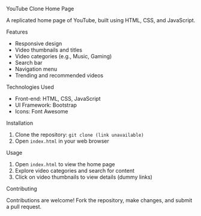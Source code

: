 YouTube Clone Home Page

A replicated home page of YouTube, built using HTML, CSS, and JavaScript.

Features

- Responsive design
- Video thumbnails and titles
- Video categories (e.g., Music, Gaming)
- Search bar
- Navigation menu
- Trending and recommended videos

Technologies Used

- Front-end: HTML, CSS, JavaScript
- UI Framework: Bootstrap
- Icons: Font Awesome

Installation

1. Clone the repository: `git clone (link unavailable)`
2. Open `index.html` in your web browser

Usage

1. Open `index.html` to view the home page
2. Explore video categories and search for content
3. Click on video thumbnails to view details (dummy links)

Contributing

Contributions are welcome! Fork the repository, make changes, and submit a pull request.
